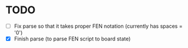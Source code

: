 # TODO
- [ ] Fix parse so that it takes proper FEN notation (currently has spaces = '0')
- [x] Finish parse (to parse FEN script to board state)
